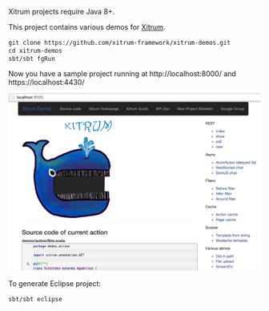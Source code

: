 Xitrum projects require Java 8+.

This project contains various demos for [Xitrum](http://xitrum-framework.github.io/).

```
git clone https://github.com/xitrum-framework/xitrum-demos.git
cd xitrum-demos
sbt/sbt fgRun
```

Now you have a sample project running at http://localhost:8000/
and https://localhost:4430/

![ScreenShot](screenshot.png)

To generate Eclipse project:

```
sbt/sbt eclipse
```
